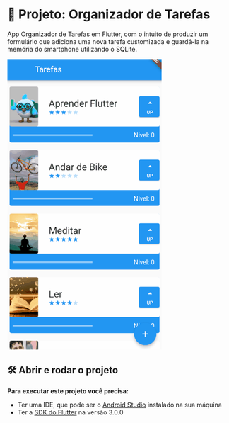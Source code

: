 # 🔨 Projeto: Organizador de Tarefas

App Organizador de Tarefas em Flutter, com o intuito de produzir um formulário que adiciona uma nova tarefa customizada e guardá-la na memória do smartphone utilizando o SQLite.

![](to_README/flutter_gif.gif)

## 🛠️ Abrir e rodar o projeto

**Para executar este projeto você precisa:**

- Ter uma IDE, que pode ser o  [Android Studio](https://developer.android.com/) instalado na sua máquina
- Ter a [SDK do Flutter](https://docs.flutter.dev/get-started/install) na versão 3.0.0
